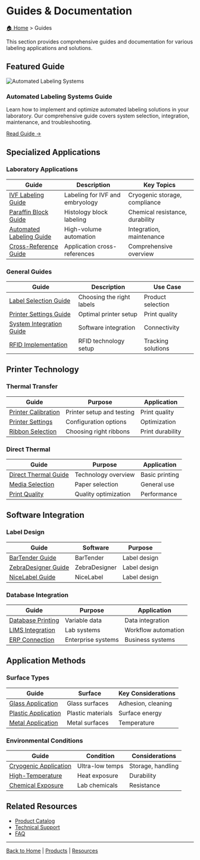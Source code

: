 # Guides & Documentation

[🏠 Home](../index.md) > Guides

This section provides comprehensive guides and documentation for various labeling applications and solutions.

## Featured Guide

<div class="featured-guide">
<img src="../images/automated-labeling-banner.jpg" alt="Automated Labeling Systems" class="featured-image">
<div class="featured-content">
<h3>Automated Labeling Systems Guide</h3>
<p>Learn how to implement and optimize automated labeling solutions in your laboratory. Our comprehensive guide covers system selection, integration, maintenance, and troubleshooting.</p>
<a href="./automated-labeling-guide.md" class="cta-button">Read Guide →</a>
</div>
</div>

## Specialized Applications

### Laboratory Applications
| Guide | Description | Key Topics |
|-------|-------------|------------|
| [IVF Labeling Guide](./ivf-labeling-guide.md) | Labeling for IVF and embryology | Cryogenic storage, compliance |
| [Paraffin Block Guide](./paraffin-block-labeling-guide.md) | Histology block labeling | Chemical resistance, durability |
| [Automated Labeling Guide](./automated-labeling-guide.md) | High-volume automation | Integration, maintenance |
| [Cross-Reference Guide](./specialized-applications-reference.md) | Application cross-references | Comprehensive overview |

### General Guides
| Guide | Description | Use Case |
|-------|-------------|----------|
| [Label Selection Guide](./label-selection-guide.md) | Choosing the right labels | Product selection |
| [Printer Settings Guide](./printer-settings.md) | Optimal printer setup | Print quality |
| [System Integration Guide](./system-integration.md) | Software integration | Connectivity |
| [RFID Implementation](./rfid-implementation.md) | RFID technology setup | Tracking solutions |

## Printer Technology

### Thermal Transfer
| Guide | Purpose | Application |
|-------|---------|-------------|
| [Printer Calibration](./printer-calibration.md) | Printer setup and testing | Print quality |
| [Printer Settings](./printer-settings.md) | Configuration options | Optimization |
| [Ribbon Selection](./ribbon-selection.md) | Choosing right ribbons | Print durability |

### Direct Thermal
| Guide | Purpose | Application |
|-------|---------|-------------|
| [Direct Thermal Guide](./direct-thermal-guide.md) | Technology overview | Basic printing |
| [Media Selection](./media-selection.md) | Paper selection | General use |
| [Print Quality](./print-quality.md) | Quality optimization | Performance |

## Software Integration

### Label Design
| Guide | Software | Purpose |
|-------|----------|---------|
| [BarTender Guide](./bartender-guide.md) | BarTender | Label design |
| [ZebraDesigner Guide](./zebradesigner-guide.md) | ZebraDesigner | Label design |
| [NiceLabel Guide](./nicelabel-guide.md) | NiceLabel | Label design |

### Database Integration
| Guide | Purpose | Application |
|-------|---------|-------------|
| [Database Printing](./database-printing.md) | Variable data | Data integration |
| [LIMS Integration](./lims-integration.md) | Lab systems | Workflow automation |
| [ERP Connection](./erp-connection.md) | Enterprise systems | Business systems |

## Application Methods

### Surface Types
| Guide | Surface | Key Considerations |
|-------|---------|-------------------|
| [Glass Application](./glass-application.md) | Glass surfaces | Adhesion, cleaning |
| [Plastic Application](./plastic-application.md) | Plastic materials | Surface energy |
| [Metal Application](./metal-application.md) | Metal surfaces | Temperature |

### Environmental Conditions
| Guide | Condition | Considerations |
|-------|-----------|---------------|
| [Cryogenic Application](./cryogenic-application.md) | Ultra-low temps | Storage, handling |
| [High-Temperature](./high-temperature.md) | Heat exposure | Durability |
| [Chemical Exposure](./chemical-exposure.md) | Lab chemicals | Resistance |

## Related Resources
- [Product Catalog](../Products/index.md)
- [Technical Support](../Resources/technical-support.md)
- [FAQ](../Resources/faq.md)

---

[Back to Home](../index.md) | [Products](../Products/index.md) | [Resources](../Resources/index.md) 